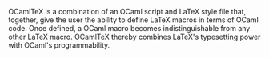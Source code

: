 OCamlTeX is a combination of an OCaml script and LaTeX style file that,
together, give the user the ability to define LaTeX macros in terms of
OCaml code. Once defined, a OCaml macro becomes indistinguishable from
any other LaTeX macro. OCamlTeX thereby combines LaTeX's typesetting
power with OCaml's programmability. 
